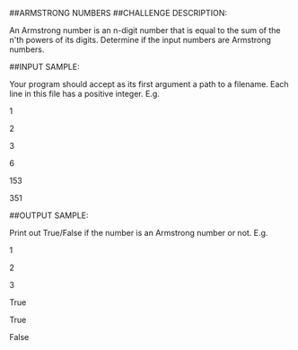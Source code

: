 ##ARMSTRONG NUMBERS
##CHALLENGE DESCRIPTION:

An Armstrong number is an n-digit number that is equal to the sum of the n'th powers of its digits. Determine if the input numbers are Armstrong numbers.

##INPUT SAMPLE:

Your program should accept as its first argument a path to a filename. Each line in this file has a positive integer. E.g.


1

2

3

6

153

351

##OUTPUT SAMPLE:

Print out True/False if the number is an Armstrong number or not. E.g.


1

2

3

True

True

False
